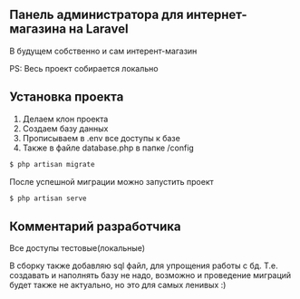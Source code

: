 ## Панель администратора для интернет-магазина на Laravel

<p>В будущем собственно и сам интерент-магазин</p>
PS: Весь проект собирается локально

## Установка проекта

<ol>
<li>Делаем клон проекта</li>
<li>Создаем базу данных</li>
<li>Прописываем в .env все доступы к базе</li>
<li>Также в файле database.php в папке /config</li>
</ol>

```sh 
$ php artisan migrate
```
<p>После успешной миграции можно запустить проект</p>

```sh 
$ php artisan serve
```

## Комментарий разработчика

<p>Все доступы тестовые(локальные)</p>
<p>В сборку также добавляю sql файл, для упрощения работы с бд. Т.е. создавать и наполнять базу не надо, возможно и проведение миграций будет также не актуально, но это для самых ленивых :)</p>
